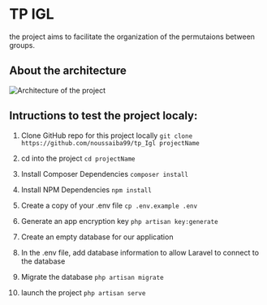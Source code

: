 # TP IGL
the project aims to facilitate the organization of the permutaions between groups.

## About the architecture
![Architecture of the project](https://github.com/noussaiba99/tp_Igl/blob/master/soa.PNG)

## Intructions to test the project localy:
1. Clone GitHub repo for this project locally
`git clone https://github.com/noussaiba99/tp_Igl projectName`

2. cd into the project
`cd projectName`

3. Install Composer Dependencies
`composer install`

4. Install NPM Dependencies
`npm install`

5. Create a copy of your .env file
`cp .env.example .env`

6. Generate an app encryption key
`php artisan key:generate`

7. Create an empty database for our application

8. In the .env file, add database information to allow Laravel to connect to the database

9. Migrate the database
`php artisan migrate`

10. launch the project
`php artisan serve`

